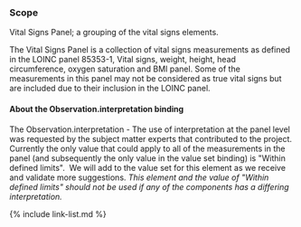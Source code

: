 ### Scope

Vital Signs Panel; a grouping of the vital signs elements.

The Vital Signs Panel is a collection of vital signs measurements as defined in the LOINC panel 85353-1, Vital signs, weight, height, head circumference, oxygen saturation and BMI panel.  Some of the measurements in this panel may not be considered as true vital signs but are included due to their inclusion in the LOINC panel.

#### About the Observation.interpretation binding

The Observation.interpretation - The use of interpretation at the panel level was requested by the subject matter experts that contributed to the project.  Currently the only value that could apply to all of the measurements in the panel (and subsequently the only value in the value set binding) is "Within defined limits".  We will add to the value set for this element as we receive and validate more suggestions.  *This element and the value of "Within defined limits" should not be used if any of the components has a differing interpretation.*

{% include link-list.md %}
